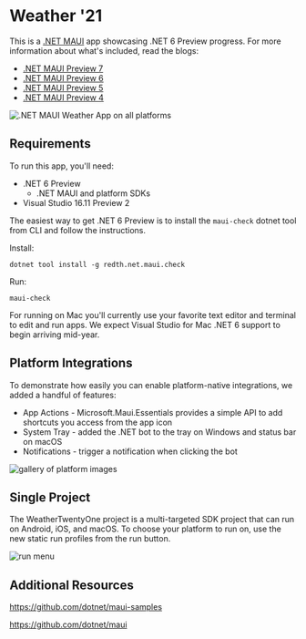 # Weather '21

This is a [.NET MAUI](https://github.com/dotnet/maui) app showcasing .NET 6 Preview progress. For more information about what's included, read the blogs: 

* [.NET MAUI Preview 7](https://devblogs.microsoft.com/dotnet/announcing-net-maui-preview-7)
* [.NET MAUI Preview 6](https://devblogs.microsoft.com/dotnet/announcing-net-maui-preview-6)
* [.NET MAUI Preview 5](https://devblogs.microsoft.com/dotnet/announcing-net-maui-preview-5)
* [.NET MAUI Preview 4](https://devblogs.microsoft.com/dotnet/announcing-net-maui-preview-4)


![.NET MAUI Weather App on all platforms](images/maui-weather-hero-sm.png)

## Requirements

To run this app, you'll need:

* .NET 6 Preview 
    * .NET MAUI and platform SDKs
* Visual Studio 16.11 Preview 2

The easiest way to get .NET 6 Preview is to install the `maui-check` dotnet tool from CLI and follow the instructions.

Install: 
```console
dotnet tool install -g redth.net.maui.check
```

Run: 
```console
maui-check
```

For running on Mac you'll currently use your favorite text editor and terminal to edit and run apps. We expect Visual Studio for Mac .NET 6 support to begin arriving mid-year.

## Platform Integrations

To demonstrate how easily you can enable platform-native integrations, we added a handful of features:

* App Actions - Microsoft.Maui.Essentials provides a simple API to add shortcuts you access from the app icon
* System Tray - added the .NET bot to the tray on Windows and status bar on macOS
* Notifications - trigger a notification when clicking the bot

![gallery of platform images](images/platform-integrations.png)

## Single Project

The WeatherTwentyOne project is a multi-targeted SDK project that can run on Android, iOS, and macOS. To choose your platform to run on, use the new static run profiles from the run button.

![run menu](images/run-static-profiles.png)

## Additional Resources

https://github.com/dotnet/maui-samples

https://github.com/dotnet/maui
